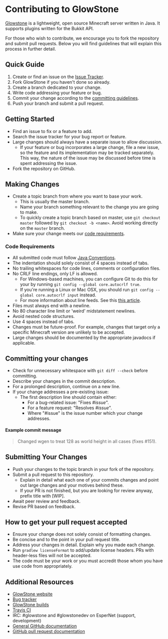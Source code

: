 # Contributing to GlowStone #
[Glowstone](http://glowstone.net) is a lightweight, open source Minecraft server written in Java. It supports plugins written for the Bukkit API.

For those who wish to contribute, we encourage you to fork the repository and submit pull requests. Below you will find guidelines that will explain this process in further detail.

## Quick Guide ##
1. Create or find an issue on the [Issue Tracker](https://github.com/SpaceManiac/GlowStone/issues).
3. Fork GlowStone if you haven't done so already.
4. Create a branch dedicated to your change.
5. Write code addressing your feature or bug.
6. Commit your change according to the [committing guidelines](#committing-your-changes).
7. Push your branch and submit a pull request.

## Getting Started ##
* Find an issue to fix or a feature to add.
* Search the issue tracker for your bug report or feature.
* Large changes should always have a separate issue to allow discussion.
  * If your feature or bug incorporates a large change, file a new issue, so the feature and its implementation may be tracked separately. This way, the nature of the issue may be discussed before time is spent addressing the issue. 
* Fork the repository on GitHub.
 
## Making Changes ##
* Create a topic branch from where you want to base your work.
  * This is usually the master branch.
  * Name your branch something relevant to the change you are going to make.
  * To quickly create a topic branch based on master, use `git checkout master` followed by `git checkout -b <name>`. Avoid working directly on the `master` branch.
* Make sure your change meets our [code requirements](#code-requirements).

### Code Requirements ###
* All submitted code must follow [Java Conventions](http://www.oracle.com/technetwork/java/codeconventions-150003.pdf).
* The indentation should solely consist of 4 spaces instead of tabs.
* No trailing whitespaces for code lines, comments or configuration files.
* No CRLF line endings, only LF is allowed.
  * For Windows-based machines, you can configure Git to do this for your by running `git config --global core.autocrlf true`.
  * If you're running a Linux or Mac OSX, you should run `git config --global core.autocrlf input` instead.
  * For more information about line feeds. See this [this article](http://adaptivepatchwork.com/2012/03/01/mind-the-end-of-your-line/).
* Files must always end with a newline.
* No 80 character line limit or 'weird' midstatement newlines.
* Avoid nested code structures.
* Use 4 spaces instead of tabs.
* Changes must be future-proof. For example, changes that target only a specific Minecraft version are unlikely to be accepted.
* Large changes should be documented by the appropriate javadocs if applicable.

## Committing your changes ##
* Check for unnecessary whitespace with `git diff --check` before committing.
* Describe your changes in the commit description.
* For a prolonged description, continue on a new line.
* If your change addresses a pre-existing issue:
  * The first description line should contain either:
    * For a bug-related issue: "Fixes _#issue_".
    * For a feature request: "Resolves _#issue_".
    * Where "#issue" is the issue number which your change addresses.

#### Example commit message ####
> Changed wgen to treat 128 as world height in all cases (fixes #151).

## Submitting Your Changes ##
* Push your changes to the topic branch in your fork of the repository.
* Submit a pull request to this repository.
  * Explain in detail what each one of your commits changes and point out large changes and your motives behind these.
  * If your PR is not finished, but you are looking for review anyway, prefix title with [WIP].
* Await peer review and feedback.
* Revise PR based on feedback.

## How to get your pull request accepted ##
* Ensure your change does not solely consist of formatting changes.
* Be concise and to the point in your pull request title.
* Address your changes in detail. Explain why you made each change.
* Run `gradlew licenseFormat` to add/update license headers. PRs with header-less files will not be accepted.
* The code must be your work or you must accredit those whom you have use code from appropriately.


## Additional Resources ##
* [GlowStone website](http://glowstone.net)
* [Bug tracker](https://github.com/SpaceManiac/GlowStone/issues)
* [GlowStone builds](http://ci.chrisgward.com/job/Glowstone/)
* [Travis CI](https://travis-ci.org/SpaceManiac/Glowstone)
* IRC: #glowstone and #glowstonedev on EsperNet (support, development)
* [General GitHub documentation](http://help.github.com/)
* [GitHub pull request documentation](http://help.github.com/send-pull-requests/)